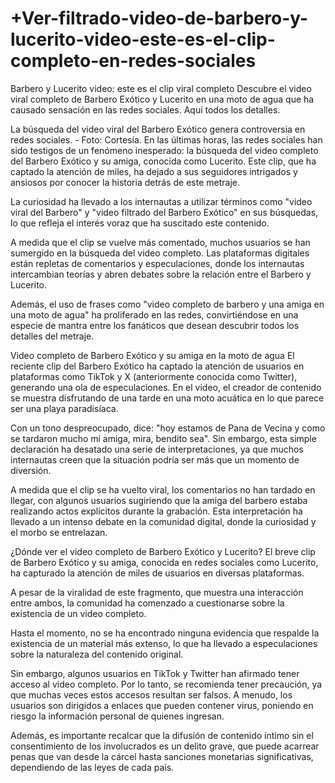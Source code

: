 # +Ver-filtrado-video-de-barbero-y-lucerito-video-este-es-el-clip-completo-en-redes-sociales

Barbero y Lucerito video: este es el clip viral completo
Descubre el video viral completo de Barbero Exótico y Lucerito en una moto de agua que ha causado sensación en las redes sociales. Aquí todos los detalles.

La búsqueda del video viral del Barbero Exótico genera controversia en redes sociales. - Foto: Cortesía.
En las últimas horas, las redes sociales han sido testigos de un fenómeno inesperado: la búsqueda del video completo del Barbero Exótico y su amiga, conocida como Lucerito. Este clip, que ha captado la atención de miles, ha dejado a sus seguidores intrigados y ansiosos por conocer la historia detrás de este metraje.

La curiosidad ha llevado a los internautas a utilizar términos como "video viral del Barbero" y "video filtrado del Barbero Exótico" en sus búsquedas, lo que refleja el interés voraz que ha suscitado este contenido.

A medida que el clip se vuelve más comentado, muchos usuarios se han sumergido en la búsqueda del video completo. Las plataformas digitales están repletas de comentarios y especulaciones, donde los internautas intercambian teorías y abren debates sobre la relación entre el Barbero y Lucerito.

Además, el uso de frases como "video completo de barbero y una amiga en una moto de agua" ha proliferado en las redes, convirtiéndose en una especie de mantra entre los fanáticos que desean descubrir todos los detalles del metraje.

Video completo de Barbero Exótico y su amiga en la moto de agua
El reciente clip del Barbero Exótico ha captado la atención de usuarios en plataformas como TikTok y X (anteriormente conocida como Twitter), generando una ola de especulaciones. En el video, el creador de contenido se muestra disfrutando de una tarde en una moto acuática en lo que parece ser una playa paradisíaca.

Con un tono despreocupado, dice: "hoy estamos de Pana de Vecina y como se tardaron mucho mi amiga, mira, bendito sea". Sin embargo, esta simple declaración ha desatado una serie de interpretaciones, ya que muchos internautas creen que la situación podría ser más que un momento de diversión.

A medida que el clip se ha vuelto viral, los comentarios no han tardado en llegar, con algunos usuarios sugiriendo que la amiga del barbero estaba realizando actos explícitos durante la grabación. Esta interpretación ha llevado a un intenso debate en la comunidad digital, donde la curiosidad y el morbo se entrelazan.

¿Dónde ver el video completo de Barbero Exótico y Lucerito?
El breve clip de Barbero Exótico y su amiga, conocida en redes sociales como Lucerito, ha capturado la atención de miles de usuarios en diversas plataformas.

A pesar de la viralidad de este fragmento, que muestra una interacción entre ambos, la comunidad ha comenzado a cuestionarse sobre la existencia de un video completo.

Hasta el momento, no se ha encontrado ninguna evidencia que respalde la existencia de un material más extenso, lo que ha llevado a especulaciones sobre la naturaleza del contenido original.

Sin embargo, algunos usuarios en TikTok y Twitter han afirmado tener acceso al video completo. Por lo tanto, se recomienda tener precaución, ya que muchas veces estos accesos resultan ser falsos. A menudo, los usuarios son dirigidos a enlaces que pueden contener virus, poniendo en riesgo la información personal de quienes ingresan.

Además, es importante recalcar que la difusión de contenido íntimo sin el consentimiento de los involucrados es un delito grave, que puede acarrear penas que van desde la cárcel hasta sanciones monetarias significativas, dependiendo de las leyes de cada país.
